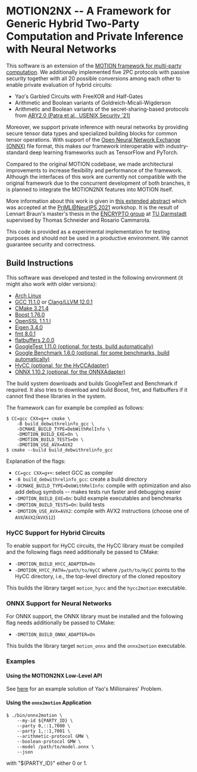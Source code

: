 # MOTION2NX -- A Framework for Generic Hybrid Two-Party Computation and Private Inference with Neural Networks

This software is an extension of the [MOTION framework for multi-party
computation](https://github.com/encryptogroup/MOTION).
We additionally implemented five 2PC protocols with passive security together
with all 20 possible conversions among each other to enable private evaluation
of hybrid circuits:

- Yao's Garbled Circuits with FreeXOR and Half-Gates
- Arithmetic and Boolean variants of Goldreich-Micali-Wigderson
- Arithmetic and Boolean variants of the secret-sharing-based protocols from [ABY2.0 (Patra et al., USENIX Security '21)](https://eprint.iacr.org/2020/1225)

Moreover, we support private inference with neural networks by providing secure
tensor data types and specialized building blocks for common tensor operations.
With support of the [Open Neural Network Exchange (ONNX)](https://onnx.ai) file
format, this makes our framework interoperable with industry-standard deep
learning frameworks such as TensorFlow and PyTorch.

Compared to the original MOTION codebase, we made architectural improvements
to increase flexibility and performance of the framework.
Although the interfaces of this work are currently not compatible with the
original framework due to the concurrent development of both branches, it is
planned to integrate the MOTION2NX features into MOTION itself.


More information about this work is given in [this extended
abstract](https://encrypto.de/papers/BCS21PriMLNeurIPS.pdf) which was accepted
at the [PriML@NeurIPS 2021](https://priml2021.github.io/) workshop.
It is the result of Lennart Braun's master's thesis in the [ENCRYPTO
group](https://encrypto.de) at [TU
Darmstadt](https://www.informatik.tu-darmstadt.de) supervised by Thomas
Schneider and Rosario Cammarota.

This code is provided as a experimental implementation for testing purposes and
should not be used in a productive environment. We cannot guarantee security
and correctness.


## Build Instructions


This software was developed and tested in the following environment (it might
also work with older versions):

- [Arch Linux](https://archlinux.org/)
- [GCC 11.1.0](https://gcc.gnu.org/) or [Clang/LLVM 12.0.1](https://clang.llvm.org/)
- [CMake 3.21.4](https://cmake.org/)
- [Boost 1.76.0](https://www.boost.org/)
- [OpenSSL 1.1.1.l](https://openssl.org/)
- [Eigen 3.4.0](https://eigen.tuxfamily.org/)
- [fmt 8.0.1](https://github.com/fmtlib/fmt)
- [flatbuffers 2.0.0](https://github.com/google/flatbuffers)
- [GoogleTest 1.11.0 (optional, for tests, build automatically)](https://github.com/google/googletest)
- [Google Benchmark 1.6.0 (optional, for some benchmarks, build automatically)](https://github.com/google/benchmark)
- [HyCC (optional, for the HyCCAdapter)](https://gitlab.com/securityengineering/HyCC)
- [ONNX 1.10.2 (optional, for the ONNXAdapter)](https://github.com/onnx/onnx)

The build system downloads and builds GoogleTest and Benchmark if required.
It also tries to download and build Boost, fmt, and flatbuffers if it cannot
find these libraries in the system.

The framework can for example be compiled as follows:
```
$ CC=gcc CXX=g++ cmake \
    -B build_debwithrelinfo_gcc \
    -DCMAKE_BUILD_TYPE=DebWithRelInfo \
    -DMOTION_BUILD_EXE=On \
    -DMOTION_BUILD_TESTS=On \
    -DMOTION_USE_AVX=AVX2
$ cmake --build build_debwithrelinfo_gcc
```
Explanation of the flags:

- `CC=gcc CXX=g++`: select GCC as compiler
- `-B build_debwithrelinfo_gcc`: create a build directory
- `-DCMAKE_BUILD_TYPE=DebWithRelInfo`: compile with optimization and also add
  debug symbols -- makes tests run faster and debugging easier
- `-DMOTION_BUILD_EXE=On`: build example executables and benchmarks
- `-DMOTION_BUILD_TESTS=On`: build tests
- `-DMOTION_USE_AVX=AVX2`: compile with AVX2 instructions (choose one of `AVX`/`AVX2`/`AVX512`)

### HyCC Support for Hybrid Circuits

To enable support for HyCC circuits, the HyCC library must be compiled and the
following flags need additionally be passed to CMake:

- `-DMOTION_BUILD_HYCC_ADAPTER=On`
- `-DMOTION_HYCC_PATH=/path/to/HyCC` where `/path/to/HyCC` points to the HyCC
  directory, i.e., the top-level directory of the cloned repository

This builds the library target `motion_hycc` and the `hycc2motion` executable.



### ONNX Support for Neural Networks

For ONNX support, the ONNX library must be installed and the following flag
needs additionally be passed to CMake:

- `-DMOTION_BUILD_ONNX_ADAPTER=On`

This builds the library target `motion_onnx` and the `onnx2motion` executable.



### Examples


#### Using the MOTION2NX Low-Level API

See [here](src/examples/millionaires_problem) for an example solution of Yao's
Millionaires' Problem.


#### Using the `onnx2motion` Application

```
$ ./bin/onnx2motion \
    --my-id ${PARTY_ID} \
    --party 0,::1,7000 \
    --party 1,::1,7001 \
    --arithmetic-protocol GMW \
    --boolean-protocol GMW \
    --model /path/to/model.onnx \
    --json
```
with "${PARTY_ID}" either 0 or 1.


